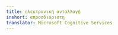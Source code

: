 ```yaml
---
title: ηλεκτρονική ανταλλαγή
inshort: απροσδιόριστη
translator: Microsoft Cognitive Services
---
```




